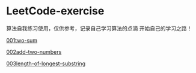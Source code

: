 # LeetCode-exercise
算法自我练习使用，仅供参考，记录自己学习算法的点滴
开始自己的学习之路！

[001two-sum](https://github.com/yihan12/LeetCode-exercise/blob/master/daily/001two-sum/two-sum.md)

[002add-two-numbers](https://github.com/yihan12/LeetCode-exercise/blob/master/daily/002add-two-numbers/add-two-numbers.md)

[003length-of-longest-substring](https://github.com/yihan12/LeetCode-exercise/blob/master/daily/003length-of-longest-substring/length-of-longest-substring.md)
